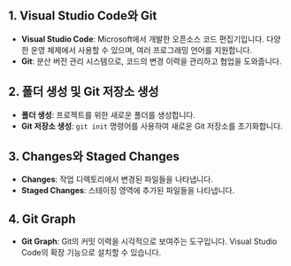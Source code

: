 ## 1. Visual Studio Code와 Git
- **Visual Studio Code**: Microsoft에서 개발한 오픈소스 코드 편집기입니다. 다양한 운영 체제에서 사용할 수 있으며, 여러 프로그래밍 언어를 지원합니다.
- **Git**: 분산 버전 관리 시스템으로, 코드의 변경 이력을 관리하고 협업을 도와줍니다.

## 2. 폴더 생성 및 Git 저장소 생성
- **폴더 생성**: 프로젝트를 위한 새로운 폴더를 생성합니다.
- **Git 저장소 생성**: `git init` 명령어를 사용하여 새로운 Git 저장소를 초기화합니다.

## 3. Changes와 Staged Changes
- **Changes**: 작업 디렉토리에서 변경된 파일들을 나타냅니다.
- **Staged Changes**: 스테이징 영역에 추가된 파일들을 나타냅니다.

## 4. Git Graph
- **Git Graph**: Git의 커밋 이력을 시각적으로 보여주는 도구입니다. Visual Studio Code의 확장 기능으로 설치할 수 있습니다.
